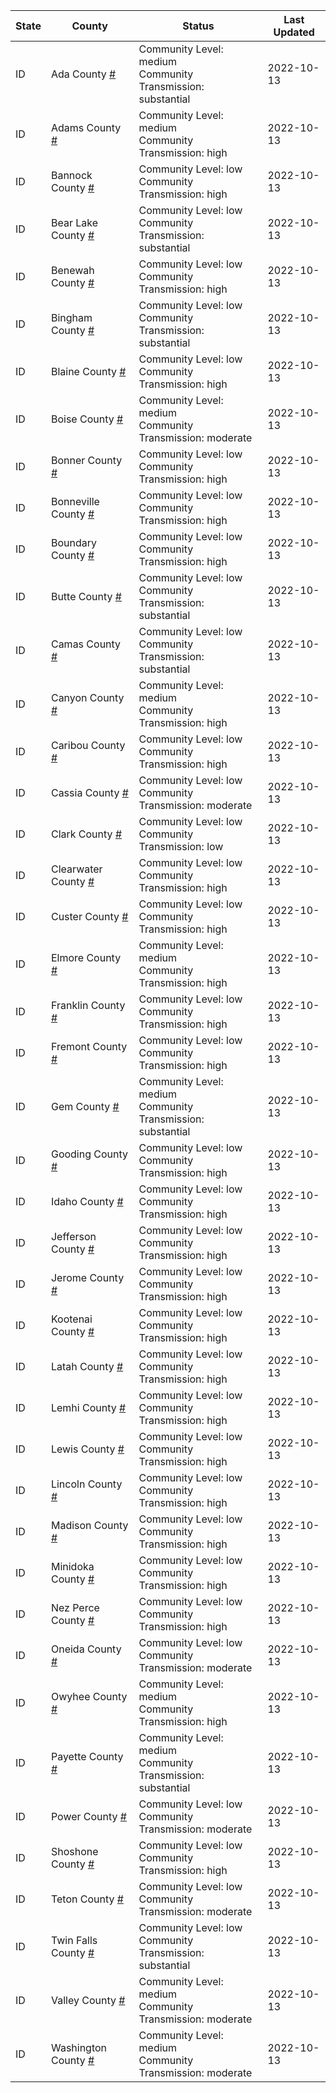 State | County | Status | Last Updated
--- | --- | --- | --- 
ID | Ada County <a href="#ada_county">#</a> | <a name="ada_county"></a>Community Level: medium<br/>Community Transmission: substantial | 2022-10-13
ID | Adams County <a href="#adams_county">#</a> | <a name="adams_county"></a>Community Level: medium<br/>Community Transmission: high | 2022-10-13
ID | Bannock County <a href="#bannock_county">#</a> | <a name="bannock_county"></a>Community Level: low<br/>Community Transmission: high | 2022-10-13
ID | Bear Lake County <a href="#bear_lake_county">#</a> | <a name="bear_lake_county"></a>Community Level: low<br/>Community Transmission: substantial | 2022-10-13
ID | Benewah County <a href="#benewah_county">#</a> | <a name="benewah_county"></a>Community Level: low<br/>Community Transmission: high | 2022-10-13
ID | Bingham County <a href="#bingham_county">#</a> | <a name="bingham_county"></a>Community Level: low<br/>Community Transmission: substantial | 2022-10-13
ID | Blaine County <a href="#blaine_county">#</a> | <a name="blaine_county"></a>Community Level: low<br/>Community Transmission: high | 2022-10-13
ID | Boise County <a href="#boise_county">#</a> | <a name="boise_county"></a>Community Level: medium<br/>Community Transmission: moderate | 2022-10-13
ID | Bonner County <a href="#bonner_county">#</a> | <a name="bonner_county"></a>Community Level: low<br/>Community Transmission: high | 2022-10-13
ID | Bonneville County <a href="#bonneville_county">#</a> | <a name="bonneville_county"></a>Community Level: low<br/>Community Transmission: high | 2022-10-13
ID | Boundary County <a href="#boundary_county">#</a> | <a name="boundary_county"></a>Community Level: low<br/>Community Transmission: high | 2022-10-13
ID | Butte County <a href="#butte_county">#</a> | <a name="butte_county"></a>Community Level: low<br/>Community Transmission: substantial | 2022-10-13
ID | Camas County <a href="#camas_county">#</a> | <a name="camas_county"></a>Community Level: low<br/>Community Transmission: substantial | 2022-10-13
ID | Canyon County <a href="#canyon_county">#</a> | <a name="canyon_county"></a>Community Level: medium<br/>Community Transmission: high | 2022-10-13
ID | Caribou County <a href="#caribou_county">#</a> | <a name="caribou_county"></a>Community Level: low<br/>Community Transmission: high | 2022-10-13
ID | Cassia County <a href="#cassia_county">#</a> | <a name="cassia_county"></a>Community Level: low<br/>Community Transmission: moderate | 2022-10-13
ID | Clark County <a href="#clark_county">#</a> | <a name="clark_county"></a>Community Level: low<br/>Community Transmission: low | 2022-10-13
ID | Clearwater County <a href="#clearwater_county">#</a> | <a name="clearwater_county"></a>Community Level: low<br/>Community Transmission: high | 2022-10-13
ID | Custer County <a href="#custer_county">#</a> | <a name="custer_county"></a>Community Level: low<br/>Community Transmission: high | 2022-10-13
ID | Elmore County <a href="#elmore_county">#</a> | <a name="elmore_county"></a>Community Level: medium<br/>Community Transmission: high | 2022-10-13
ID | Franklin County <a href="#franklin_county">#</a> | <a name="franklin_county"></a>Community Level: low<br/>Community Transmission: high | 2022-10-13
ID | Fremont County <a href="#fremont_county">#</a> | <a name="fremont_county"></a>Community Level: low<br/>Community Transmission: high | 2022-10-13
ID | Gem County <a href="#gem_county">#</a> | <a name="gem_county"></a>Community Level: medium<br/>Community Transmission: substantial | 2022-10-13
ID | Gooding County <a href="#gooding_county">#</a> | <a name="gooding_county"></a>Community Level: low<br/>Community Transmission: high | 2022-10-13
ID | Idaho County <a href="#idaho_county">#</a> | <a name="idaho_county"></a>Community Level: low<br/>Community Transmission: high | 2022-10-13
ID | Jefferson County <a href="#jefferson_county">#</a> | <a name="jefferson_county"></a>Community Level: low<br/>Community Transmission: high | 2022-10-13
ID | Jerome County <a href="#jerome_county">#</a> | <a name="jerome_county"></a>Community Level: low<br/>Community Transmission: high | 2022-10-13
ID | Kootenai County <a href="#kootenai_county">#</a> | <a name="kootenai_county"></a>Community Level: low<br/>Community Transmission: high | 2022-10-13
ID | Latah County <a href="#latah_county">#</a> | <a name="latah_county"></a>Community Level: low<br/>Community Transmission: high | 2022-10-13
ID | Lemhi County <a href="#lemhi_county">#</a> | <a name="lemhi_county"></a>Community Level: low<br/>Community Transmission: high | 2022-10-13
ID | Lewis County <a href="#lewis_county">#</a> | <a name="lewis_county"></a>Community Level: low<br/>Community Transmission: high | 2022-10-13
ID | Lincoln County <a href="#lincoln_county">#</a> | <a name="lincoln_county"></a>Community Level: low<br/>Community Transmission: high | 2022-10-13
ID | Madison County <a href="#madison_county">#</a> | <a name="madison_county"></a>Community Level: low<br/>Community Transmission: high | 2022-10-13
ID | Minidoka County <a href="#minidoka_county">#</a> | <a name="minidoka_county"></a>Community Level: low<br/>Community Transmission: high | 2022-10-13
ID | Nez Perce County <a href="#nez_perce_county">#</a> | <a name="nez_perce_county"></a>Community Level: low<br/>Community Transmission: high | 2022-10-13
ID | Oneida County <a href="#oneida_county">#</a> | <a name="oneida_county"></a>Community Level: low<br/>Community Transmission: moderate | 2022-10-13
ID | Owyhee County <a href="#owyhee_county">#</a> | <a name="owyhee_county"></a>Community Level: medium<br/>Community Transmission: high | 2022-10-13
ID | Payette County <a href="#payette_county">#</a> | <a name="payette_county"></a>Community Level: medium<br/>Community Transmission: substantial | 2022-10-13
ID | Power County <a href="#power_county">#</a> | <a name="power_county"></a>Community Level: low<br/>Community Transmission: moderate | 2022-10-13
ID | Shoshone County <a href="#shoshone_county">#</a> | <a name="shoshone_county"></a>Community Level: low<br/>Community Transmission: high | 2022-10-13
ID | Teton County <a href="#teton_county">#</a> | <a name="teton_county"></a>Community Level: low<br/>Community Transmission: moderate | 2022-10-13
ID | Twin Falls County <a href="#twin_falls_county">#</a> | <a name="twin_falls_county"></a>Community Level: low<br/>Community Transmission: substantial | 2022-10-13
ID | Valley County <a href="#valley_county">#</a> | <a name="valley_county"></a>Community Level: medium<br/>Community Transmission: moderate | 2022-10-13
ID | Washington County <a href="#washington_county">#</a> | <a name="washington_county"></a>Community Level: medium<br/>Community Transmission: moderate | 2022-10-13
